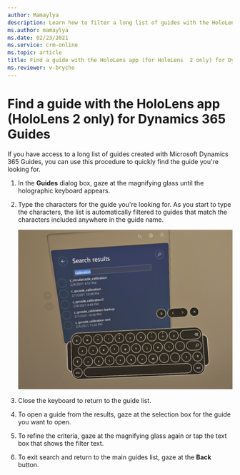 ```yaml
---
author: Mamaylya
description: Learn how to filter a long list of guides with the HoloLens app (HoloLens 2 only) in Microsoft Dynamics 365 Guides to find the guide you're looking for.
ms.author: mamaylya
ms.date: 02/23/2021
ms.service: crm-online
ms.topic: article
title: Find a guide with the HoloLens app (for HoloLens  2 only) for Dynamics 365 Guides
ms.reviewer: v-brycho
---
```


# Find a guide with the HoloLens app (HoloLens 2 only) for Dynamics 365 Guides

If you have access to a long list of guides created with Microsoft Dynamics 365 Guides, you can use this procedure to quickly find the guide you're looking for.

1.	In the **Guides** dialog box, gaze at the magnifying glass until the holographic keyboard appears.   

2.	Type the characters for the guide you're looking for. As you start to type the characters, the list is automatically filtered to guides that match the characters 
included anywhere in the guide name.

    ![Screen shot of Search dialog box and holographic keyboard](media/search-holographic-keyboard.PNG "Screen shot of Search dialog box and holographic keyboard")

3.	Close the keyboard to return to the guide list.

4.	To open a guide from the results, gaze at the selection box for the guide you want to open.

5.	To refine the criteria, gaze at the magnifying glass again or tap the text box that shows the filter text.

6.	To exit search and return to the main guides list, gaze at the **Back** button.
